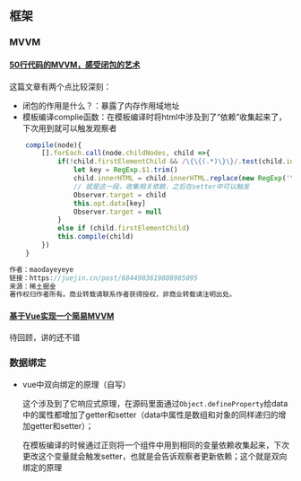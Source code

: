 ## 框架

### MVVM

#### [50行代码的MVVM，感受闭包的艺术](https://juejin.cn/post/6844903619808985095)

这篇文章有两个点比较深刻：

- 闭包的作用是什么？：暴露了内存作用域地址
- 模板编译complie函数：在模板编译时将html中涉及到了“依赖”收集起来了，下次用到就可以触发观察者

```js
    compile(node){
        [].forEach.call(node.childNodes, child =>{
            if(!child.firstElementChild && /\{\{(.*)\}\}/.test(child.innerHTML)){
                let key = RegExp.$1.trim()
                child.innerHTML = child.innerHTML.replace(new RegExp('\\{\\{\\s*'+ key +'\\s*\\}\\}', 'gm'),this.opt.data[key]) 
                // 就是这一段，收集相关依赖，之后在setter中可以触发
                Observer.target = child
                this.opt.data[key] 
                Observer.target = null
            }
            else if (child.firstElementChild) 
            this.compile(child)
        })
    } 

作者：maodayeyeye
链接：https://juejin.cn/post/6844903619808985095
来源：稀土掘金
著作权归作者所有。商业转载请联系作者获得授权，非商业转载请注明出处。
```

#### [基于Vue实现一个简易MVVM](https://juejin.cn/post/6844904099704471559)

待回顾，讲的还不错



### 数据绑定

- vue中双向绑定的原理（自写）

  这个涉及到了它响应式原理，在源码里面通过`Object.defineProperty`给data中的属性都增加了getter和setter（data中属性是数组和对象的同样递归的增加getter和setter）；

  在模板编译的时候通过正则将一个组件中用到相同的变量依赖收集起来，下次更改这个变量就会触发setter，也就是会告诉观察者更新依赖；这个就是双向绑定的原理